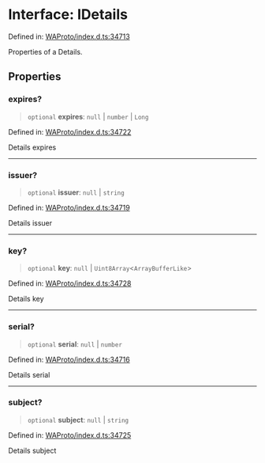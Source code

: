 # Interface: IDetails

Defined in: [WAProto/index.d.ts:34713](https://github.com/Fokusdotid/Baileys/blob/c0c23ce3104b65dfcc64246c9ee8a49ef38993b5/WAProto/index.d.ts#L34713)

Properties of a Details.

## Properties

### expires?

> `optional` **expires**: `null` \| `number` \| `Long`

Defined in: [WAProto/index.d.ts:34722](https://github.com/Fokusdotid/Baileys/blob/c0c23ce3104b65dfcc64246c9ee8a49ef38993b5/WAProto/index.d.ts#L34722)

Details expires

***

### issuer?

> `optional` **issuer**: `null` \| `string`

Defined in: [WAProto/index.d.ts:34719](https://github.com/Fokusdotid/Baileys/blob/c0c23ce3104b65dfcc64246c9ee8a49ef38993b5/WAProto/index.d.ts#L34719)

Details issuer

***

### key?

> `optional` **key**: `null` \| `Uint8Array`\<`ArrayBufferLike`\>

Defined in: [WAProto/index.d.ts:34728](https://github.com/Fokusdotid/Baileys/blob/c0c23ce3104b65dfcc64246c9ee8a49ef38993b5/WAProto/index.d.ts#L34728)

Details key

***

### serial?

> `optional` **serial**: `null` \| `number`

Defined in: [WAProto/index.d.ts:34716](https://github.com/Fokusdotid/Baileys/blob/c0c23ce3104b65dfcc64246c9ee8a49ef38993b5/WAProto/index.d.ts#L34716)

Details serial

***

### subject?

> `optional` **subject**: `null` \| `string`

Defined in: [WAProto/index.d.ts:34725](https://github.com/Fokusdotid/Baileys/blob/c0c23ce3104b65dfcc64246c9ee8a49ef38993b5/WAProto/index.d.ts#L34725)

Details subject
